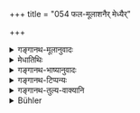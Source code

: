 +++
title = "054 फल-मूलाशनैर् मेध्यैर्"

+++

<details><summary>गङ्गानथ-मूलानुवादः</summary>

By subsisting upon sacred fruits and roots, and by eating the food of hermits, one does not obtain that reward which he does by abstaining from meat—(54).
</details>

<details><summary>मेधातिथिः</summary>

**मेध्यैर्** देवार्हैः । **मुन्यन्नानि** नीवाराद्यन्नान्य् अकृष्टपच्यजनितानि । अयम् अर्थवाद एव ॥ ५.५४ ॥
</details>

<details><summary>गङ्गानथ-भाष्यानुवादः</summary>

‘*Sacred*’—fit for Gods.

‘*Food of* *hermits*’—*i.e*., such grains as are got without cultivation; *e.g*., the *Nirāra* and the like.

This verse also is a purely commendatory exaggeration—(54)
</details>

<details><summary>गङ्गानथ-टिप्पन्यः</summary>

This verse is quoted in *Parāśaramādhava* (Ācāra, p. 719), which adds
that the renouncing of meat here spoken of refers to meat other than the
‘consecrated’ and the rest that have been spoken of before.
</details>

<details><summary>गङ्गानथ-तुल्य-वाक्यानि</summary>

**(verses 5.54-55)  
**

*Viṣṇu* (51.77.78).—(Same as Manu.)
</details>

<details><summary>Bühler</summary>

054	By subsisting on pure fruit and roots, and by eating food fit for ascetics (in the forest), one does not gain (so great) a reward as by entirely avoiding (the use of) flesh.
</details>
